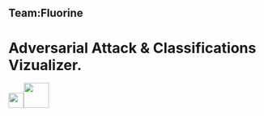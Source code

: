 ## Team:Fluorine
# Adversarial Attack & Classifications Vizualizer.
<img src="https://pytorch.org/assets/images/pytorch-logo.png" width="30"><img src="https://assets.website-files.com/5dc3b47ddc6c0c2a1af74ad0/5e18182db827fa0659541754_RGB_Logo_Vertical_Color_Light_Bg.png" height="50">
